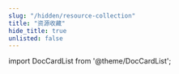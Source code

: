 ```yaml
---
slug: "/hidden/resource-collection"
title: "资源收藏"
hide_title: true
unlisted: false
---
```



import DocCardList from '@theme/DocCardList';

<DocCardList />

